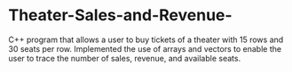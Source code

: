 # Theater-Sales-and-Revenue-
C++ program that allows a user to buy tickets of a theater with 15 rows and 30 seats per row. Implemented the use of arrays and vectors to enable the user to trace the number of sales, revenue, and available seats.
